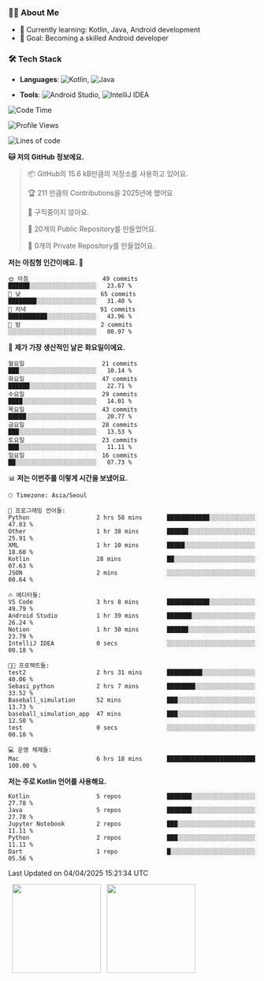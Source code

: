 ### 👨‍💻 About Me
- 🌱 Currently learning: Kotlin, Java, Android development
- 🎯 Goal: Becoming a skilled Android developer

### 🛠 Tech Stack
- **Languages**: ![Kotlin](https://img.shields.io/badge/Kotlin-0095D5?style=flat-square&logo=kotlin&logoColor=white), 
![Java](https://img.shields.io/badge/Java-007396?style=flat-square&logo=coffeescript&logoColor=white)

- **Tools**:
![Android Studio](https://img.shields.io/badge/Android%20Studio-3DDC84?style=flat-square&logo=android-studio&logoColor=white), 
![IntelliJ IDEA](https://img.shields.io/badge/IntelliJ%20IDEA-000000?style=flat-square&logo=intellij-idea&logoColor=white)

<!--START_SECTION:waka-->
![Code Time](http://img.shields.io/badge/Code%20Time-67%20hrs%2035%20mins-blue)

![Profile Views](http://img.shields.io/badge/Profile%20Views-0-blue)

![Lines of code](https://img.shields.io/badge/%EC%A0%80%EB%8A%94%20%EC%97%AC%ED%83%9C%EA%B9%8C%EC%A7%80%20-150.9%20thousand%20%EC%A4%84%EC%9D%98%20%EC%BD%94%EB%93%9C%EB%A5%BC%20%EC%9E%91%EC%84%B1%ED%96%88%EC%96%B4%EC%9A%94.-blue)

**🐱 저의 GitHub 정보에요.** 

> 📦 GitHub의 15.6 kB만큼의 저장소를 사용하고 있어요. 
 > 
> 🏆 211 만큼의 Contributions을 2025년에 했어요
 > 
> 🚫 구직중이지 않아요.
 > 
> 📜 20개의 Public Repository를 만들었어요. 
 > 
> 🔑 0개의 Private Repository를 만들었어요. 
 > 
**저는 아침형 인간이에요. 🐤** 

```text
🌞 아침                     49 commits          ██████░░░░░░░░░░░░░░░░░░░   23.67 % 
🌆 낮　                     65 commits          ████████░░░░░░░░░░░░░░░░░   31.40 % 
🌃 저녁                     91 commits          ███████████░░░░░░░░░░░░░░   43.96 % 
🌙 밤　                     2 commits           ░░░░░░░░░░░░░░░░░░░░░░░░░   00.97 % 
```
📅 **제가 가장 생산적인 날은 화요일이에요.** 

```text
월요일                      21 commits          ███░░░░░░░░░░░░░░░░░░░░░░   10.14 % 
화요일                      47 commits          ██████░░░░░░░░░░░░░░░░░░░   22.71 % 
수요일                      29 commits          ████░░░░░░░░░░░░░░░░░░░░░   14.01 % 
목요일                      43 commits          █████░░░░░░░░░░░░░░░░░░░░   20.77 % 
금요일                      28 commits          ███░░░░░░░░░░░░░░░░░░░░░░   13.53 % 
토요일                      23 commits          ███░░░░░░░░░░░░░░░░░░░░░░   11.11 % 
일요일                      16 commits          ██░░░░░░░░░░░░░░░░░░░░░░░   07.73 % 
```


📊 **저는 이번주를 이렇게 시간을 보냈어요.** 

```text
🕑︎ Timezone: Asia/Seoul

💬 프로그래밍 언어들: 
Python                   2 hrs 58 mins       ████████████░░░░░░░░░░░░░   47.03 % 
Other                    1 hr 38 mins        ██████░░░░░░░░░░░░░░░░░░░   25.91 % 
XML                      1 hr 10 mins        █████░░░░░░░░░░░░░░░░░░░░   18.60 % 
Kotlin                   28 mins             ██░░░░░░░░░░░░░░░░░░░░░░░   07.63 % 
JSON                     2 mins              ░░░░░░░░░░░░░░░░░░░░░░░░░   00.64 % 

🔥 에디터들: 
VS Code                  3 hrs 8 mins        ████████████░░░░░░░░░░░░░   49.79 % 
Android Studio           1 hr 39 mins        ███████░░░░░░░░░░░░░░░░░░   26.24 % 
Notion                   1 hr 30 mins        ██████░░░░░░░░░░░░░░░░░░░   23.79 % 
IntelliJ IDEA            0 secs              ░░░░░░░░░░░░░░░░░░░░░░░░░   00.18 % 

🐱‍💻 프로젝트들: 
test2                    2 hrs 31 mins       ██████████░░░░░░░░░░░░░░░   40.06 % 
Sebasi_python            2 hrs 7 mins        ████████░░░░░░░░░░░░░░░░░   33.52 % 
Baseball_simulation      52 mins             ███░░░░░░░░░░░░░░░░░░░░░░   13.73 % 
baseball_simulation_app  47 mins             ███░░░░░░░░░░░░░░░░░░░░░░   12.50 % 
test                     0 secs              ░░░░░░░░░░░░░░░░░░░░░░░░░   00.18 % 

💻 운영 체제들: 
Mac                      6 hrs 18 mins       █████████████████████████   100.00 % 
```

**저는 주로 Kotlin 언어를 사용해요.** 

```text
Kotlin                   5 repos             ███████░░░░░░░░░░░░░░░░░░   27.78 % 
Java                     5 repos             ███████░░░░░░░░░░░░░░░░░░   27.78 % 
Jupyter Notebook         2 repos             ███░░░░░░░░░░░░░░░░░░░░░░   11.11 % 
Python                   2 repos             ███░░░░░░░░░░░░░░░░░░░░░░   11.11 % 
Dart                     1 repo              █░░░░░░░░░░░░░░░░░░░░░░░░   05.56 % 
```




 Last Updated on 04/04/2025 15:21:34 UTC
<!--END_SECTION:waka-->

<p>
  <img height="180em" src="https://github-readme-stats.vercel.app/api?username=JongHyun070105&show_icons=true&include_all_commits=true&bg_color=0d1117&title_color=ffffff&text_color=c9d1d9&icon_color=79ff97">
  <img height="180em" src="https://github-readme-stats.vercel.app/api/top-langs/?username=JongHyun070105&layout=compact&langs_count=4&bg_color=0d1117&title_color=ffffff&text_color=c9d1d9&hide=php,jupyter%20notebook&hide_repo=EcoStep,mimir,git-session">
</p>

